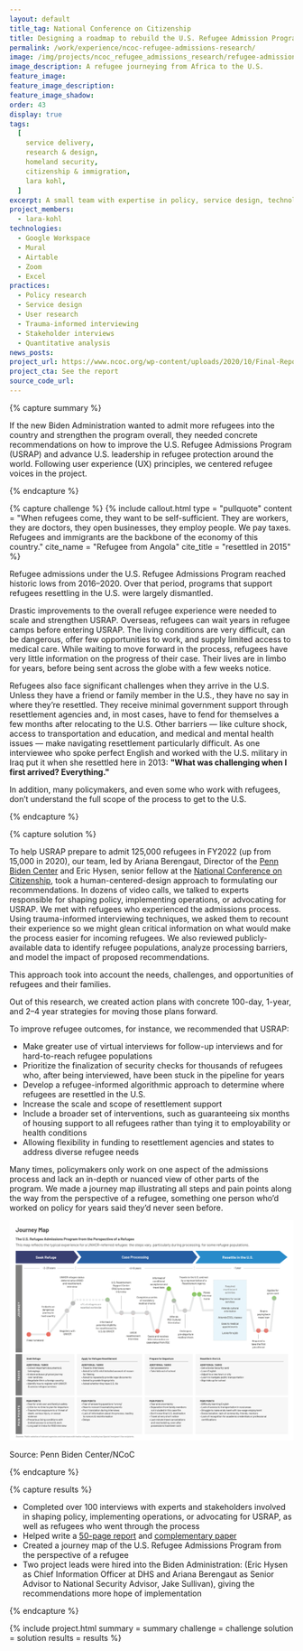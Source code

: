 ```yaml
---
layout: default
title_tag: National Conference on Citizenship
title: Designing a roadmap to rebuild the U.S. Refugee Admission Program
permalink: /work/experience/ncoc-refugee-admissions-research/
image: /img/projects/ncoc_refugee_admissions_research/refugee-admissions.svg
image_description: A refugee journeying from Africa to the U.S.
feature_image:
feature_image_description:
feature_image_shadow:
order: 43
display: true
tags:
  [
    service delivery,
    research & design,
    homeland security,
    citizenship & immigration,
    lara kohl,
  ]
excerpt: A small team with expertise in policy, service design, technology, and data science seek to prepare the new administration to strengthen the U.S. Refugee Admissions Program.
project_members:
  - lara-kohl
technologies:
  - Google Workspace
  - Mural
  - Airtable
  - Zoom
  - Excel
practices:
  - Policy research
  - Service design
  - User research
  - Trauma-informed interviewing
  - Stakeholder interviews
  - Quantitative analysis
news_posts:
project_url: https://www.ncoc.org/wp-content/uploads/2020/10/Final-Report-A-Roadmap-to-Rebuilding-USRAP.pdf
project_cta: See the report
source_code_url:
---
```


{% capture summary %}
<p>
  If the new Biden Administration wanted to admit more refugees into the country
  and strengthen the program overall, they needed concrete recommendations on
  how to improve the U.S. Refugee Admissions Program (USRAP) and advance U.S.
  leadership in refugee protection around the world. Following user experience
  (UX) principles, we centered refugee voices in the project.
</p>
{% endcapture %}

{% capture challenge %}
{% include callout.html
  type = "pullquote"
  content = "When refugees come, they want to be self-sufficient. They are workers, they are doctors, they open businesses, they employ people. We pay taxes. Refugees and immigrants are the backbone of the economy of this country."
  cite_name = "Refugee from Angola"
  cite_title = "resettled in 2015"
%}

<p>
  Refugee admissions under the U.S. Refugee Admissions Program reached historic
  lows from 2016–2020. Over that period, programs that support refugees
  resettling in the U.S. were largely dismantled.
</p>

<p>
  Drastic improvements to the overall refugee experience were needed to scale
  and strengthen USRAP. Overseas, refugees can wait years in refugee camps
  before entering USRAP. The living conditions are very difficult, can be
  dangerous, offer few opportunities to work, and supply limited access to
  medical care. While waiting to move forward in the process, refugees have very
  little information on the progress of their case. Their lives are in limbo for
  years, before being sent across the globe with a few weeks notice.
</p>

<p>
  Refugees also face significant challenges when they arrive in the U.S. Unless
  they have a friend or family member in the U.S., they have no say in where
  they’re resettled. They receive minimal government support through
  resettlement agencies and, in most cases, have to fend for themselves a few
  months after relocating to the U.S. Other barriers — like culture shock,
  access to transportation and education, and medical and mental health issues
  — make navigating resettlement particularly difficult. As one
  interviewee who spoke perfect English and worked with the U.S. military in
  Iraq put it when she resettled here in 2013:
  <b>"What was challenging when I first arrived? Everything."</b>
</p>

<p>
  In addition, many policymakers, and even some who work with refugees, don’t
  understand the full scope of the process to get to the U.S.
</p>
{% endcapture %}

{% capture solution %}
<p>
  To help USRAP prepare to admit 125,000 refugees in FY2022 (up from 15,000 in
  2020), our team, led by Ariana Berengaut, Director of the
  <a href="https://global.upenn.edu/penn-biden-center">Penn Biden Center</a> and
  Eric Hysen, senior fellow at the
  <a href="https://ncoc.org/">National Conference on Citizenship</a>, took a
  human-centered-design approach to formulating our recommendations. In dozens
  of video calls, we talked to experts responsible for shaping policy,
  implementing operations, or advocating for USRAP. We met with refugees who
  experienced the admissions process. Using trauma-informed interviewing
  techniques, we asked them to recount their experience so we might glean
  critical information on what would make the process easier for incoming
  refugees. We also reviewed publicly-available data to identify refugee
  populations, analyze processing barriers, and model the impact of proposed
  recommendations.
</p>

<p>
  This approach took into account the needs, challenges, and opportunities of
  refugees and their families.
</p>

<p>
  Out of this research, we created action plans with concrete 100-day, 1-year,
  and 2–4 year strategies for moving those plans forward.
</p>

<p>To improve refugee outcomes, for instance, we recommended that USRAP:</p>

<ul>
  <li>
    Make greater use of virtual interviews for follow-up interviews and for
    hard-to-reach refugee populations
  </li>

  <li>
    Prioritize the finalization of security checks for thousands of refugees
    who, after being interviewed, have been stuck in the pipeline for years
  </li>

  <li>
    Develop a refugee-informed algorithmic approach to determine where refugees
    are resettled in the U.S.
  </li>

  <li>Increase the scale and scope of resettlement support</li>

  <li>
    Include a broader set of interventions, such as guaranteeing six months of
    housing support to all refugees rather than tying it to employability or
    health conditions
  </li>

  <li>
    Allowing flexibility in funding to resettlement agencies and states to
    address diverse refugee needs
  </li>
</ul>

<p>
  Many times, policymakers only work on one aspect of the admissions process and
  lack an in-depth or nuanced view of other parts of the program. We made a
  journey map illustrating all steps and pain points along the way from the
  perspective of a refugee, something one person who’d worked on policy for
  years said they’d never seen before.
</p>

<p class="border p-3">
  <img
    src="/img/projects/ncoc_refugee_admissions_research/refugee-admission-journey-map.png"
    alt="A journey map of the refugee admission experience."
  />
</p>
<p class="caption">Source: Penn Biden Center/NCoC</p>
{% endcapture %}

{% capture results %}
<ul>
  <li>
    Completed over 100 interviews with experts and stakeholders involved in
    shaping policy, implementing operations, or advocating for USRAP, as well as
    refugees who went through the process
  </li>

  <li>
    Helped write a
    <a
      href="https://global.upenn.edu/penn-biden-center/refugee-admissions-project"
      >50-page report</a
    >
    and
    <a
      href="https://global.upenn.edu/sites/default/files/penn-biden-center/Restoring%20U.S.%20Global%20Leadership%20on%20Refugee%20Protection.pdf"
      >complementary paper</a
    >
  </li>

  <li>
    Created a journey map of the U.S. Refugee Admissions Program from the
    perspective of a refugee
  </li>

  <li>
    Two project leads were hired into the Biden Administration: (Eric Hysen as
    Chief Information Officer at DHS and Ariana Berengaut as Senior Advisor to
    National Security Advisor, Jake Sullivan), giving the recommendations more
    hope of implementation
  </li>
</ul>
{% endcapture %}

{% include project.html
  summary = summary
  challenge = challenge
  solution = solution
  results = results
%}
